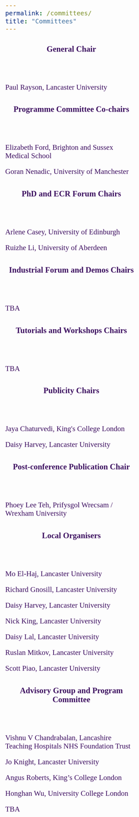 ```yaml
---
permalink: /committees/
title: "Committees"
---
```

<html>
<link href='https://fonts.googleapis.com/css?family=Akaya Telivigala' rel='stylesheet'>
<meta name="viewport" content="width=device-width, initial-scale=1">
<link rel="stylesheet" href="https://www.w3schools.com/w3css/4/w3.css">
<head>
<style>
body {
    font-family: 'Akaya Telivigala';font-size: 23px;
} 
h1, h2, h3, h4, h5 {
  font-family: 'Akaya Telivigala';font-size: 25px;
}
</style>
</head>
<body>
<p> </p>
<div class="w3-container">
  <div class="w3-card-4" style="width:50%;">
    <header class="w3-container w3-light-blue">
      <h3 style="color:#3e1061;">General Chair</h3>
    </header>
    <div class="w3-container">
      <p> </p>
      <p style="color:#3e1061;">Paul Rayson, Lancaster University</p>
    </div>
    <footer class="w3-container w3-light-blue">
      <h5> </h5>
    </footer>
  </div>
</div>
<p> </p>
<p> </p>
<div class="w3-container">
  <div class="w3-card-4" style="width:50%;">
    <header class="w3-container w3-sand">
      <h3 style="color:#3e1061;">Programme Committee Co-chairs</h3>
    </header>
    <div class="w3-container">
      <p> </p>
      <p style="color:#3e1061;">Elizabeth Ford, Brighton and Sussex Medical School</p>
      <p style="color:#3e1061;">Goran Nenadic, University of Manchester</p>
    </div>
    <footer class="w3-container w3-sand">
      <h5> </h5>
    </footer>
  </div>
</div>
<p> </p>
<p> </p>
<div class="w3-container">
  <div class="w3-card-4" style="width:50%;">
    <header class="w3-container w3-light-blue">
      <h3 style="color:#3e1061;">PhD and ECR Forum Chairs</h3>
    </header>
    <div class="w3-container">
      <p> </p>
      <p style="color:#3e1061;">Arlene Casey, University of Edinburgh</p>
      <p style="color:#3e1061;">Ruizhe Li, University of Aberdeen</p>
    </div>
    <footer class="w3-container w3-light-blue">
      <h5> </h5>
    </footer>
  </div>
</div>
<p> </p>
<p> </p>
<div class="w3-container">
  <div class="w3-card-4" style="width:50%;">
    <header class="w3-container w3-sand">
      <h3 style="color:#3e1061;">Industrial Forum and Demos Chairs</h3>
    </header>
    <div class="w3-container">
      <p> </p>
      <p style="color:#3e1061;">TBA</p>
    </div>
    <footer class="w3-container w3-sand">
      <h5> </h5>
    </footer>
  </div>
</div>
<p> </p>
<p> </p>
<div class="w3-container">
  <div class="w3-card-4" style="width:50%;">
    <header class="w3-container w3-light-blue">
      <h3 style="color:#3e1061;">Tutorials and Workshops Chairs</h3>
    </header>
    <div class="w3-container">
      <p> </p>
      <p style="color:#3e1061;">TBA</p>
    </div>
    <footer class="w3-container w3-light-blue">
      <h5> </h5>
    </footer>
  </div>
</div>
<p> </p>
<p> </p>
<div class="w3-container">
  <div class="w3-card-4" style="width:50%;">
    <header class="w3-container w3-sand">
      <h3 style="color:#3e1061;">Publicity Chairs</h3>
    </header>
    <div class="w3-container">
      <p> </p>
      <p style="color:#3e1061;">Jaya Chaturvedi, King's College London</p>
      <p style="color:#3e1061;">Daisy Harvey, Lancaster University</p>
    </div>
    <footer class="w3-container w3-sand">
      <h5> </h5>
    </footer>
  </div>
</div>
<p> </p>
<p> </p>
<div class="w3-container">
  <div class="w3-card-4" style="width:50%;">
    <header class="w3-container w3-light-blue">
      <h3 style="color:#3e1061;">Post-conference Publication Chair</h3>
    </header>
    <div class="w3-container">
      <p> </p>
      <p style="color:#3e1061;">Phoey Lee Teh, Prifysgol Wrecsam / Wrexham University</p>
    </div>
    <footer class="w3-container w3-light-blue">
      <h5> </h5>
    </footer>
  </div>
</div>
<p> </p>
<p> </p>
<div class="w3-container">
  <div class="w3-card-4" style="width:50%;">
    <header class="w3-container w3-sand">
      <h3 style="color:#3e1061;">Local Organisers</h3>
    </header>
    <div class="w3-container">
      <p> </p>
      <p style="color:#3e1061;">Mo El-Haj, Lancaster University</p>
      <p style="color:#3e1061;">Richard Gnosill, Lancaster University</p>
      <p style="color:#3e1061;">Daisy Harvey, Lancaster University</p>
      <p style="color:#3e1061;">Nick King, Lancaster University</p>
      <p style="color:#3e1061;">Daisy Lal, Lancaster University</p>
      <p style="color:#3e1061;">Ruslan Mitkov, Lancaster University</p>
      <p style="color:#3e1061;">Scott Piao, Lancaster University</p>
    </div>
    <footer class="w3-container w3-sand">
      <h5> </h5>
    </footer>
  </div>
</div>
<p> </p>
<p> </p>
<div class="w3-container">
  <div class="w3-card-4" style="width:50%;">
    <header class="w3-container w3-light-blue">
      <h3 style="color:#3e1061;">Advisory Group and Program Committee</h3>
    </header>
    <div class="w3-container">
      <p> </p>
      <p style="color:#3e1061;">Vishnu V Chandrabalan, Lancashire Teaching Hospitals NHS Foundation Trust</p>
      <p style="color:#3e1061;">Jo Knight, Lancaster University</p>
      <p style="color:#3e1061;">Angus Roberts, King’s College London</p>
      <p style="color:#3e1061;">Honghan Wu, University College London</p>
      <p style="color:#3e1061;">TBA</p>
    </div>
    <footer class="w3-container w3-light-blue">
      <h5> </h5>
    </footer>
  </div>
</div>
</body>
</html>


